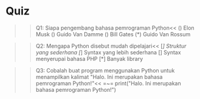 # Quiz
 
>>Q1: Siapa pengembang bahasa pemrograman Python<<
() Elon Musk
() Guido Van Damme
() Bill Gates
(*) Guido Van Rossum

>>Q2: Mengapa Python disebut mudah dipelajari<<
[*] Struktur yang sederhana
[*] Syntax yang lebih sederhana
[] Syntax menyerupai bahasa PHP
[*] Banyak library

>>Q3: Cobalah buat program menggunakan Python untuk menampilkan kalimat "Halo. Ini merupakan bahasa pemrograman Python!"<<
=~= print("Halo. Ini merupakan bahasa pemrograman Python!")